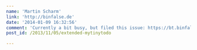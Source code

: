 ```yaml
---
name: 'Martin Scharm'
link: 'http://binfalse.de'
date: '2014-01-09 16:32:56'
comment: 'Currently a bit busy, but filed this issue: https://bt.binfalse.de/view.php?id=3'
post_id: /2013/11/05/extended-mytinytodo

---
```



